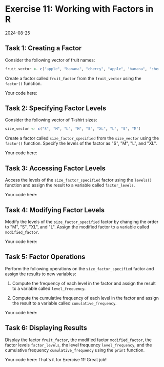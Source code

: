 # Exercise 11: Working with Factors in R
2024-08-25


## Task 1: Creating a Factor

Consider the following vector of fruit names:



``` r
fruit_vector <- c("apple", "banana", "cherry", "apple", "banana", "cherry")
```


Create a factor called `fruit_factor` from the `fruit_vector` using the
`factor()` function.

Your code here:
## Task 2: Specifying Factor Levels


Consider the following vector of T-shirt sizes:



``` r
size_vector <- c("S", "M", "L", "M", "S", "XL", "L", "S", "M")
```


Create a factor called `size_factor_specified` from the `size_vector` using
the `factor()` function. Specify the levels of the factor as "S", "M", "L",
and "XL".

Your code here:
## Task 3: Accessing Factor Levels


Access the levels of the `size_factor_specified` factor using the `levels()`
function and assign the result to a variable called `factor_levels`.

Your code here:
## Task 4: Modifying Factor Levels


Modify the levels of the `size_factor_specified` factor by changing the order
to "M", "S", "XL", and "L". Assign the modified factor to a variable called
`modified_factor`.

Your code here:
## Task 5: Factor Operations


Perform the following operations on the `size_factor_specified` factor and
assign the results to new variables:

1. Compute the frequency of each level in the factor and assign the result to
   a variable called `level_frequency`.

2. Compute the cumulative frequency of each level in the factor and assign
   the result to a variable called `cumulative_frequency`.

Your code here:
## Task 6: Displaying Results

Display the factor `fruit_factor`, the modified factor `modified_factor`, the
factor levels `factor_levels`, the level frequency `level_frequency`, and the
cumulative frequency `cumulative_frequency` using the `print` function.

Your code here:
That's it for Exercise 11! Great job!
